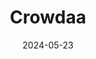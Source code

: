 ---  
layout: startup_page  
title: "Crowdaa"  
id: "crowdaa.com"  
permalink: "/crowdaacrowdaa.com05232024/"  
website: "https://crowdaa.com/"  
funding_round: "Seed"  
funding_amount: "€1.2M"  
investors: "Apicap, Tremplin Capital, Teampact Ventures"  
about: "Crowdaa is a French company that empowers non-developers to create and release mobile apps easily. Its platform offers a user-friendly drag-and-drop interface and integrated tools for legal and compliance, enabling creators to own their data, content, and user base. This allows professional communities and entertainment groups to quickly build and deploy apps to app stores."  
markets: "Mobile App Development, Software as a Service (SaaS)"  
hq: "Saint Pierre, Reunion, France"  
founded_year: "2017"  
linkedin: "https://www.linkedin.com/company/crowdaa"  
twitter: "https://twitter.com/crowdaa_"  
instagram: ""  
facebook: "https://www.facebook.com/crowdaa"  
crunchbase: "https://www.crunchbase.com/organization/crowdaa"  
pitchbook: "https://pitchbook.com/profiles/company/539644-06"  

date_display: "23-May-2024"  
date: "2024-05-23"

# SEO Optimization  
meta_title: "Crowdaa - Seed Funding (€1.2M)"  
meta_description: "Crowdaa, Crowdaa is a French company that empowers non-developers to create and release mobile apps easily. Its platform offers a user-friendly drag-and-drop i..."  
meta_keywords: "Crowdaa, Mobile App Development, Software as a Service (SaaS), Seed funding"  
canonical_url: "https://startup.projectstartups.com/crowdaacrowdaa.com05232024/"  
---